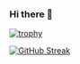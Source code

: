 ### Hi there 👋


[![trophy](https://github-profile-trophy.vercel.app/?username=ryo-ma)](https://github.com/ptz000/github-profile-trophy)


[![GitHub Streak](http://github-readme-streak-stats.herokuapp.com?user=ptz000&theme=dark&background=000000)](https://git.io/streak-stats)
<!--
**ptz000/ptz000** is a ✨ _special_ ✨ repository because its `README.md` (this file) appears on your GitHub profile.

Here are some ideas to get you started:

- 🔭 I’m currently working on ...
- 🌱 I’m currently learning ...
- 👯 I’m looking to collaborate on ...
- 🤔 I’m looking for help with ...
- 💬 Ask me about ...
- 📫 How to reach me: ...
- 😄 Pronouns: ...
- ⚡ Fun fact: ...
-->
